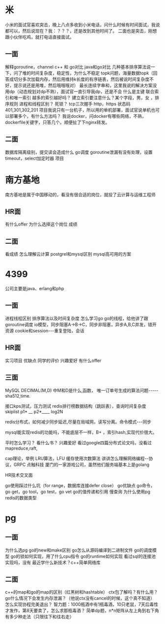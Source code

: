 # 米
小米的面试官喜欢突击，晚上八点多收到小米电话，问什么时候有时间面试，我说都可以，然后说现在？我：？？？，还是改到其他时间了。
二面也是突击，刚想跟小伙伴吃鸡，就打电话直接面试。

## 一面

解释goroutine，channel
c++ 和 go对比
java和go对比
几种基本排序算法说一下，问了堆的时间复杂度，稳定性，为什么不稳定
topk问题，海量数据topk（回答成切分多次加载内存，然后用维持k长度的有序链表，然后被说时间复杂度不好，提示说还是用堆，然后哦哦哦对）
最长连续字串和，这里我说的解决方案没用dp（动态规划对dp不熟），面试官一直引导我dp，还是不会
什么是主键
联合索引和唯一索引
越多的索引越好吗？
建立索引要注意什么？某个字段，男，女 ，排序规则
进程和线程区别？
死锁？
tcp三次握手
http，https
状态码401,301,302,201
项目我说只有一台机子，所以用的单机部署，面试官说单机也可以部署多个，有什么方法吗？
我说docker，问docker有哪些网络，不熟，dockerfile关键字，只答几个。顺便扯了下nginx转发。
## 二面
数据库隔离级别，提交读会造成什么
go调度
goroutine泄漏有没有处理，设置timeout，select加定时器
项目

# 南方基地
南方基地是属于中国移动的，看没有很合适的岗位，就投了云计算与运维工程师

## HR面

有什么offer
为什么选择这个岗位
成绩
## 二面

看成绩
怎么理解云计算
postgrel和mysql区别
mysql高可用的方案

# 4399
公司主要是java、erlang和php

## 一面

进程线程区别
排序算法以及时间复杂度
怎么学习go
go的线程，给他讲了跟goroutine调度
io模型，同步阻塞A->B->C，同步非阻塞，异步A,B,C并发，错开资源
cookie和session---重复登陆，会话
## HR面

实习项目
优缺点
同学的评价
兴趣爱好
有什么offer
## 三面

MySQL DECIMAL(M,D) 中M和D是什么,函数，
唯一订单号生成的算法问题-----sha512,time.

接口kps测试，压力测试
redis排行榜数据结构（跳跃表），查询时间复杂度
skiplist
p1* __   p2*____   log2N



redis分布式，如何减少同步延迟,尽量在局域网，读写分离。命令模式---同步


mysql能实现redis的功能吗，不能底层不一样，B+ ，索引hash,实现代价很大。


平时怎么学习？
看什么书？
兴趣爱好
看过google四篇分布式论文吗，没看过mapreduce,raft,



cap理论，举例
LRU算法，LFU  缓存使用次数算法
讲讲怎么理解网络编程--协议，GRPC
点触科技
厦门的一家游戏公司，虽然他们服务端基本上是golang

HR技术交叉面

go使用踩过什么坑（for range，数据库连接defer close）
go优缺点
go命令，go get，go tool，go test，go vet
go的值传递和引用
慢查询
为什么使用pg
redis的数据类型

# pg
## 一面

为什么选pg
go的new和make区别
go怎么从源码编译到二进制文件
go的调度模型
go的锁如何实现，用了什么cpu指令
go的runtime如何实现
看过sql的连接池实现吗，没有
最近学什么新技术？c++简单网络库

## 二面

c++的map和go的map的区别（红黑树和hashtable）
ctx包了解吗？有什么用？
go什么情况下会发生内存泄漏？（他说ctx没有cancel的时候，这个真不知道）
怎么实现协程完美退出？
智力题：1000瓶酒中有1瓶毒酒，10只老鼠，7天后毒性才发作，第8天要卖了，怎么求那瓶毒酒？
简单dp题，n*n矩阵从左上角到右下角有多少种走法（只限往下和往右走）



